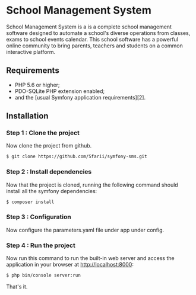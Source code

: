 School Management System
========================

School Management System is a is a complete school management software designed to automate a school's diverse operations from classes, exams to school events calendar. This school software has a powerful online community to bring parents, teachers and students on a common interactive platform.

Requirements
------------

  * PHP 5.6 or higher;
  * PDO-SQLite PHP extension enabled;
  * and the [usual Symfony application requirements][2].

Installation
------------

### Step 1 : Clone the project

Now clone the project from github.

```bash
$ git clone https://github.com/Sfarii/symfony-sms.git
```

### Step 2 : Install dependencies

Now that the project is cloned, running the following command should install all the symfony dependencies:

```bash
$ composer install
```

### Step 3 : Configuration

Now configure the parameters.yaml file under app under config.

### Step 4 : Run the project

Now run this command to run the built-in web server and access the application in your browser at <http://localhost:8000>:

```bash
$ php bin/console server:run
```

That's it.
